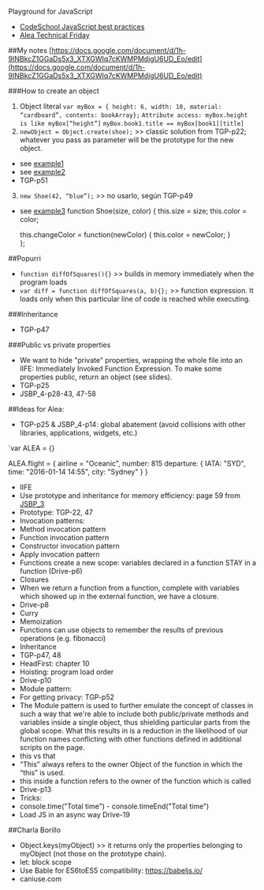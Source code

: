 Playground for JavaScript

* [CodeSchool JavaScript best practices](./codeschool-javascript-best-practices/README.md)
* [Alea Technical Friday](./alea-technical-friday/README.md)


##My notes
[https://docs.google.com/document/d/1h-9INBkcZ1GGaDs5x3_XTXGWIq7cKWMPMdjgU6UD_Eo/edit](https://docs.google.com/document/d/1h-9INBkcZ1GGaDs5x3_XTXGWIq7cKWMPMdjgU6UD_Eo/edit)

###How to create an object
1. Object literal
		`var myBox = { height: 6, width: 10, material: “cardboard”, contents: bookArray};`
		`Attribute access: myBox.height is like myBox[“height”]`
		`myBox.book1.title == myBox[book1][title]`
2. `newObject = Object.create(shoe);` >> classic solution from TGP-p22; whatever you pass as parameter will be the prototype for the new object.
 * see [example1](./codeschool-javascript-best-practices/level3-the-crystal-of-caution/instanceof-example.js)
 * see [example2](./codeschool-javascript-best-practices/level3-the-crystal-of-caution/birds.js)
 * TGP-p51
3. `new Shoe(42, “blue”);` >> no usarlo, según TGP-p49
 * see [example3](./codeschool-javascript-best-practices/level3-the-crystal-of-caution/birds-example-try-catch.js)
function Shoe(size, color) {
	this.size = size;
	this.color = color;

	this.changeColor = function(newColor) {
		this.color = newColor;
	}	
};

##Popurri
* `function diffOfSquares(){}` >> builds in memory immediately when the program loads
* `var diff = function diffOfSquares(a, b){};` >> function expression. It loads only when this particular line of code is reached while executing.


###Inheritance
* TGP-p47

###Public vs private properties
* We want to hide "private" properties, wrapping the whole file into an IIFE: Immediately Invoked Function Expression.
To make some properties public, return an object (see slides).
* TGP-p25
* JSBP_4-p28-43, 47-58

##Ideas for Alea:
* TGP-p25 & JSBP_4-p14: global abatement (avoid collisions with other libraries, applications, widgets, etc.) 

`var ALEA = {}

ALEA.flight = {
	airline = "Oceanic",
	number: 815
	departure: {
		IATA: 	"SYD",
		time:	"2016-01-14 14:55",
		city: 	"Sydney"
	}
}

* IIFE
* Use prototype and inheritance for memory efficiency: page 59 from [JSBP_3](./codeschool-javascript-best-practices/slides/JSBP_4.pdf)
 * Prototype: TGP-22, 47
* Invocation patterns:
 * Method invocation pattern
 * Function invocation pattern
 * Constructor invocation pattern
 * Apply invocation pattern
* Functions create a new scope: variables declared in a function STAY in a function (Drive-p6)
* Closures
 * When we return a function from a function, complete with variables which showed up in the external function, we have a closure.
 * Drive-p8
* Curry
* Memoization
 * Functions can use objects to remember the results of previous operations (e.g. fibonacci)
* Inheritance
 * TGP-p47, 48
 * HeadFirst: chapter 10
* Hoisting: program load order
 * Drive-p10
* Module pattern:
 * For getting privacy: TGP-p52
 * The Module pattern is used to further emulate the concept of classes in such a way that we're able to include both public/private methods and variables inside a single object, thus shielding particular parts from the global scope. What this results in is a reduction in the likelihood of our function names conflicting with other functions defined in additional scripts on the page.
* this vs that
 * “This” always refers to the owner Object of the function in which the “this” is used.
 * this inside a function refers to the owner of the function which is called
 * Drive-p13
* Tricks:
 * console.time("Total time") - console.timeEnd("Total time")
 * Load JS in an async way Drive-19
 
 
 ##Charla Borillo
 * Object.keys(myObject) >> it returns only the properties belonging to myObject (not those on the prototype chain).
 * let: block scope
 * Use Bable for ES6toES5 compatibility: https://babeljs.io/
 * caniuse.com

